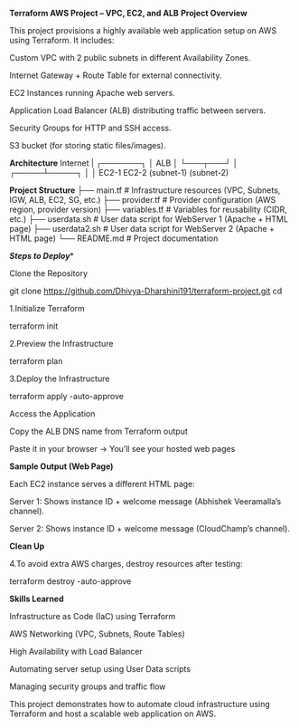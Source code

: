 ****Terraform AWS Project – VPC, EC2, and ALB****
****Project Overview****

This project provisions a highly available web application setup on AWS using Terraform.
It includes:

Custom VPC with 2 public subnets in different Availability Zones.

Internet Gateway + Route Table for external connectivity.

EC2 Instances running Apache web servers.

Application Load Balancer (ALB) distributing traffic between servers.

Security Groups for HTTP and SSH access.

S3 bucket (for storing static files/images).

****Architecture****
   Internet
      |
   ┌───────┐
   │  ALB  │
   └───┬───┘
       │
 ┌─────┴─────┐
 │           │
EC2-1      EC2-2
(subnet-1) (subnet-2)

 ****Project Structure****
├── main.tf          # Infrastructure resources (VPC, Subnets, IGW, ALB, EC2, SG, etc.)
├── provider.tf      # Provider configuration (AWS region, provider version)
├── variables.tf     # Variables for reusability (CIDR, etc.)
├── userdata.sh      # User data script for WebServer 1 (Apache + HTML page)
├── userdata2.sh     # User data script for WebServer 2 (Apache + HTML page)
└── README.md        # Project documentation

***Steps to Deploy****

Clone the Repository

git clone https://github.com/Dhivya-Dharshini191/terraform-project.git
cd <your-repo>


1.Initialize Terraform

  terraform init

2.Preview the Infrastructure

  terraform plan

3.Deploy the Infrastructure

  terraform apply -auto-approve


Access the Application

Copy the ALB DNS name from Terraform output

Paste it in your browser → You’ll see your hosted web pages

****Sample Output (Web Page)****

Each EC2 instance serves a different HTML page:

Server 1: Shows instance ID + welcome message (Abhishek Veeramalla’s channel).

Server 2: Shows instance ID + welcome message (CloudChamp’s channel).

 ****Clean Up****

4.To avoid extra AWS charges, destroy resources after testing:

  terraform destroy -auto-approve

****Skills Learned****

Infrastructure as Code (IaC) using Terraform

AWS Networking (VPC, Subnets, Route Tables)

High Availability with Load Balancer

Automating server setup using User Data scripts

Managing security groups and traffic flow

  This project demonstrates how to automate cloud infrastructure using Terraform and host a scalable web application on AWS.
